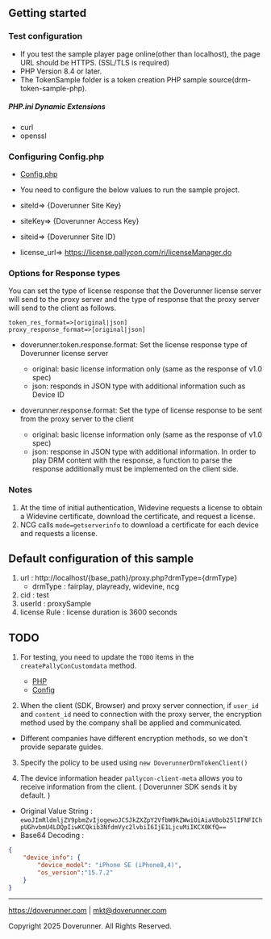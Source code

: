 
## Getting started

### Test configuration

- If you test the sample player page online(other than localhost), the page URL should be HTTPS. (SSL/TLS is required)
- PHP Version 8.4 or later.
- The TokenSample folder is a token creation PHP sample source(drm-token-sample-php). 

##### PHP.ini Dynamic Extensions
- curl
- openssl 

### Configuring Config.php
- [Config.php](../src/Config/Config.php)
- You need to configure the below values to run the sample project.


- siteId=> {Doverunner Site Key}
- siteKey=> {Doverunner Access Key}
- siteid=> {Doverunner Site ID}
- license_url=> https://license.pallycon.com/ri/licenseManager.do

### Options for Response types

You can set the type of license response that the Doverunner license server will send to the proxy server and the type of response that the proxy server will send to the client as follows.

```
token_res_format=>[original|json]
proxy_response_format=>[original|json]
```

- doverunner.token.response.format: Set the license response type of Doverunner license server
  - original: basic license information only (same as the response of v1.0 spec)
  - json: responds in JSON type with additional information such as Device ID

- doverunner.response.format: Set the type of license response to be sent from the proxy server to the client
  - original: basic license information only (same as the response of v1.0 spec)
  - json: response in JSON type with additional information. In order to play DRM content with the response, a function to parse the response additionally must be implemented on the client side.


### Notes
1. At the time of initial authentication, Widevine requests a license to obtain a Widevine certificate, download the certificate, and request a license.
2. NCG calls `mode=getserverinfo` to download a certificate for each device and requests a license.



## Default configuration of this sample

1. url : http://localhost/{base_path}/proxy.php?drmType={drmType} 
   - drmType : fairplay, playready, widevine, ncg  
2. cid : test  
3. userId : proxySample  
4. license Rule : license duration is 3600 seconds

## TODO

1. For testing, you need to update the `TODO` items in the `createPallyConCustomdata` method.

   - [PHP](../src/Service/ProxyService.php)
   - [Config](../src/Config/Config.php)


2. When the client (SDK, Browser) and proxy server connection, if `user_id` and `content_id` need to connection with the proxy server, the encryption method used by the company shall be applied and communicated.
- Different companies have different encryption methods, so we don't provide separate guides.


3. Specify the policy to be used using `new DoverunnerDrmTokenClient()`


4. The device information header `pallycon-client-meta` allows you to receive information from the client. ( Doverunner SDK sends it by default. )
- Original Value String : `ewoJImRldmljZV9pbmZvIjogewoJCSJkZXZpY2VfbW9kZWwiOiAiaVBob25lIFNFIChpUGhvbmU4LDQpIiwKCQkib3NfdmVyc2lvbiI6IjE1LjcuMiIKCX0KfQ==`
- Base64 Decoding :
```JSON
{
    "device_info": {
        "device_model": "iPhone SE (iPhone8,4)",
        "os_version":"15.7.2"
    }
}
```

***

https://doverunner.com | mkt@doverunner.com

Copyright 2025 Doverunner. All Rights Reserved.
